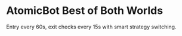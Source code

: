 # AtomicBot Best of Both Worlds
Entry every 60s, exit checks every 15s with smart strategy switching.